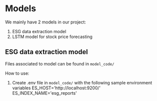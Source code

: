 # Models

We mainly have 2 models in our project:

1) ESG data extraction model
2) LSTM model for stock price forecasting

## ESG data extraction model

Files associated to model can be found in `model_code/`

How to use:

1) Create .env file in `model_code/` with the following sample environment variables
ES_HOST='http://localhost:9200/'
ES_INDEX_NAME='esg_reports'
